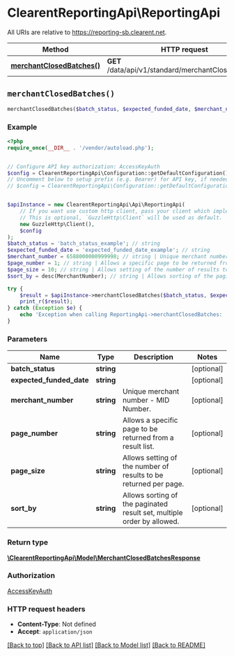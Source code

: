 # ClearentReportingApi\ReportingApi

All URIs are relative to https://reporting-sb.clearent.net.

Method | HTTP request | Description
------------- | ------------- | -------------
[**merchantClosedBatches()**](ReportingApi.md#merchantClosedBatches) | **GET** /data/api/v1/standard/merchantClosedBatches | 


## `merchantClosedBatches()`

```php
merchantClosedBatches($batch_status, $expected_funded_date, $merchant_number, $page_number, $page_size, $sort_by): \ClearentReportingApi\Model\MerchantClosedBatchesResponse
```



### Example

```php
<?php
require_once(__DIR__ . '/vendor/autoload.php');


// Configure API key authorization: AccessKeyAuth
$config = ClearentReportingApi\Configuration::getDefaultConfiguration()->setApiKey('AccessKey', 'YOUR_API_KEY');
// Uncomment below to setup prefix (e.g. Bearer) for API key, if needed
// $config = ClearentReportingApi\Configuration::getDefaultConfiguration()->setApiKeyPrefix('AccessKey', 'Bearer');


$apiInstance = new ClearentReportingApi\Api\ReportingApi(
    // If you want use custom http client, pass your client which implements `GuzzleHttp\ClientInterface`.
    // This is optional, `GuzzleHttp\Client` will be used as default.
    new GuzzleHttp\Client(),
    $config
);
$batch_status = 'batch_status_example'; // string
$expected_funded_date = 'expected_funded_date_example'; // string
$merchant_number = 6588000000999998; // string | Unique merchant number - MID Number.
$page_number = 1; // string | Allows a specific page to be returned from a result list.
$page_size = 10; // string | Allows setting of the number of results to be returned per page.
$sort_by = desc(MerchantNumber); // string | Allows sorting of the paginated result set, multiple order by allowed.

try {
    $result = $apiInstance->merchantClosedBatches($batch_status, $expected_funded_date, $merchant_number, $page_number, $page_size, $sort_by);
    print_r($result);
} catch (Exception $e) {
    echo 'Exception when calling ReportingApi->merchantClosedBatches: ', $e->getMessage(), PHP_EOL;
}
```

### Parameters

Name | Type | Description  | Notes
------------- | ------------- | ------------- | -------------
 **batch_status** | **string**|  | [optional]
 **expected_funded_date** | **string**|  | [optional]
 **merchant_number** | **string**| Unique merchant number - MID Number. | [optional]
 **page_number** | **string**| Allows a specific page to be returned from a result list. | [optional]
 **page_size** | **string**| Allows setting of the number of results to be returned per page. | [optional]
 **sort_by** | **string**| Allows sorting of the paginated result set, multiple order by allowed. | [optional]

### Return type

[**\ClearentReportingApi\Model\MerchantClosedBatchesResponse**](../Model/MerchantClosedBatchesResponse.md)

### Authorization

[AccessKeyAuth](../../README.md#AccessKeyAuth)

### HTTP request headers

- **Content-Type**: Not defined
- **Accept**: `application/json`

[[Back to top]](#) [[Back to API list]](../../README.md#endpoints)
[[Back to Model list]](../../README.md#models)
[[Back to README]](../../README.md)
